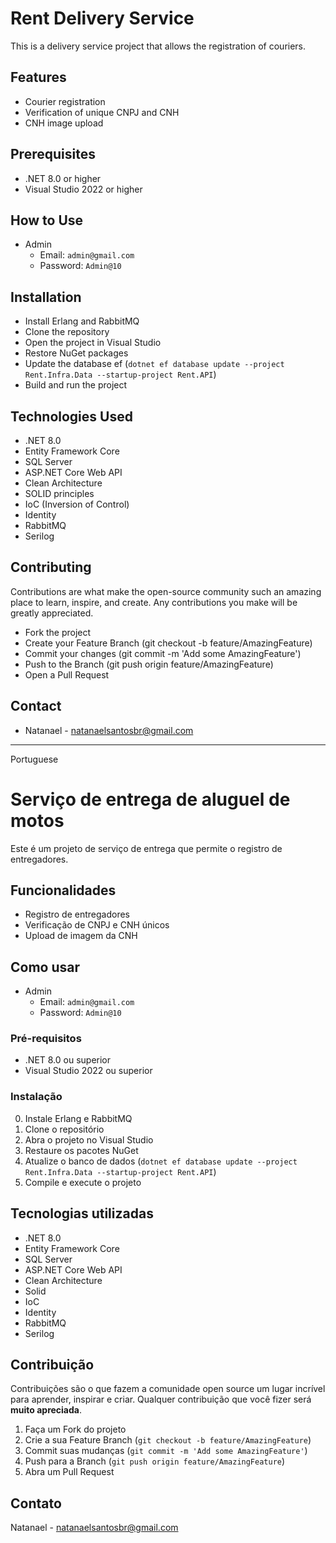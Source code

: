 # Rent Delivery Service

This is a delivery service project that allows the registration of couriers.

## Features
- Courier registration
- Verification of unique CNPJ and CNH
- CNH image upload

## Prerequisites
- .NET 8.0 or higher
- Visual Studio 2022 or higher

## How to Use
- Admin
   - Email: `admin@gmail.com`
   - Password: `Admin@10`

## Installation

- Install Erlang and RabbitMQ
- Clone the repository
- Open the project in Visual Studio
- Restore NuGet packages
- Update the database ef
(`dotnet ef database update --project Rent.Infra.Data --startup-project Rent.API`)
- Build and run the project

## Technologies Used
- .NET 8.0
- Entity Framework Core
- SQL Server
- ASP.NET Core Web API
- Clean Architecture
- SOLID principles
- IoC (Inversion of Control)
- Identity
- RabbitMQ
- Serilog

## Contributing
Contributions are what make the open-source community such an amazing place to learn, inspire, and create. Any contributions you make will be greatly appreciated.

- Fork the project
- Create your Feature Branch (git checkout -b feature/AmazingFeature)
- Commit your changes (git commit -m 'Add some AmazingFeature')
- Push to the Branch (git push origin feature/AmazingFeature)
- Open a Pull Request

## Contact
- Natanael - natanaelsantosbr@gmail.com

------------------------------------------
Portuguese

# Serviço de entrega de aluguel de motos

Este é um projeto de serviço de entrega que permite o registro de entregadores.

## Funcionalidades

- Registro de entregadores
- Verificação de CNPJ e CNH únicos
- Upload de imagem da CNH

## Como usar
- Admin
   - Email: `admin@gmail.com`
   - Password: `Admin@10`
### Pré-requisitos

- .NET 8.0 ou superior
- Visual Studio 2022 ou superior

### Instalação

0. Instale Erlang e RabbitMQ
1. Clone o repositório
2. Abra o projeto no Visual Studio
3. Restaure os pacotes NuGet
4. Atualize o banco de dados
   (`dotnet ef database update --project Rent.Infra.Data --startup-project Rent.API`)
5. Compile e execute o projeto

## Tecnologias utilizadas

- .NET 8.0
- Entity Framework Core
- SQL Server
- ASP.NET Core Web API
- Clean Architecture
- Solid
- IoC
- Identity
- RabbitMQ
- Serilog

## Contribuição

Contribuições são o que fazem a comunidade open source um lugar incrível para aprender, inspirar e criar. Qualquer contribuição que você fizer será **muito apreciada**.

1. Faça um Fork do projeto
2. Crie a sua Feature Branch (`git checkout -b feature/AmazingFeature`)
3. Commit suas mudanças (`git commit -m 'Add some AmazingFeature'`)
4. Push para a Branch (`git push origin feature/AmazingFeature`)
5. Abra um Pull Request

## Contato

Natanael - natanaelsantosbr@gmail.com

   
